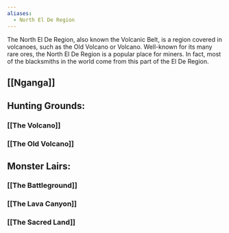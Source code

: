 ```yaml
---
aliases:
  - North El De Region
---
```

The North El De Region, also known the Volcanic Belt, is a region covered in volcanoes, such as the Old Volcano or Volcano. Well-known for its many rare ores, the North El De Region is a popular place for miners. In fact, most of the blacksmiths in the world come from this part of the El De Region.

## [[Nganga]]

## Hunting Grounds:
### [[The Volcano]]
### [[The Old Volcano]]

## Monster Lairs:
### [[The Battleground]]
### [[The Lava Canyon]]
### [[The Sacred Land]]

